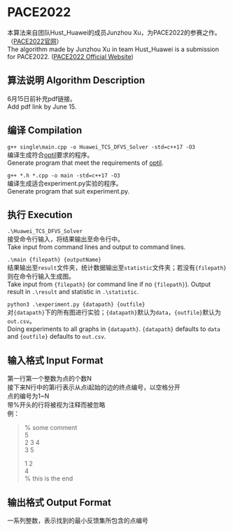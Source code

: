 # PACE2022
本算法来自团队Hust_Huawei的成员Junzhou Xu，为PACE2022的参赛之作。（[PACE2022官网](https://pacechallenge.org/2022/)）  
The algorithm made by Junzhou Xu in team Hust_Huawei is a submission for PACE2022. ([PACE2022 Official Website](https://pacechallenge.org/2022/))  

## 算法说明 Algorithm Description
6月15日前补充pdf链接。  
Add pdf link by June 15.  
  
## 编译 Compilation
``g++ single\main.cpp -o Huawei_TCS_DFVS_Solver -std=c++17 -O3``  
编译生成符合[optil](https://www.optil.io/optilion/problem/3198)要求的程序。  
Generate program that meet the requirements of [optil](https://www.optil.io/optilion/problem/3198).  
  
``g++ *.h *.cpp -o main -std=c++17 -O3``  
编译生成适合experiment.py实验的程序。  
Generate program that suit experiment.py.  
  
## 执行 Execution
``.\Huawei_TCS_DFVS_Solver``  
接受命令行输入，将结果输出至命令行中。  
Take input from command lines and output to command lines.  
  
``.\main {filepath} {outputName}``  
结果输出至`result`文件夹，统计数据输出至`statistic`文件夹；若没有`{filepath}`则在命令行输入生成图。  
Take input from `{filepath}` (or command line if no `{filepath}`). Output result in `.\result` and statistic in `.\statistic`.  
  
``python3 .\experiment.py {datapath} {outfile}``  
对`{datapath}`下的所有图进行实验；`{datapath}`默认为`data`，`{outfile}`默认为`out.csv`。  
Doing experiments to all graphs in `{datapath}`. `{datapath}` defaults to `data` and `{outfile}` defaults to `out.csv`.  
  
## 输入格式 Input Format
第一行第一个整数为点的个数N  
接下来N行中的第i行表示从点i起始的边的终点编号，以空格分开  
点的编号为1~N  
带%开头的行将被视为注释而被忽略  
例：
> % some comment  
> 5  
> 2 3 4  
> 3 5  
>   
> 1 2  
> 4  
> % this is the end  
  
## 输出格式 Output Format
一系列整数，表示找到的最小反馈集所包含的点编号
